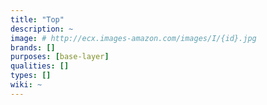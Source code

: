 ```yaml
---
title: "Top"
description: ~
image: # http://ecx.images-amazon.com/images/I/{id}.jpg
brands: []
purposes: [base-layer]
qualities: []
types: []
wiki: ~
---
```


